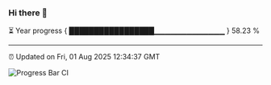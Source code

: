 ### Hi there 👋

⏳ Year progress { █████████████████▁▁▁▁▁▁▁▁▁▁▁▁▁ } 58.23 %

---

⏰ Updated on Fri, 01 Aug 2025 12:34:37 GMT

![Progress Bar CI](https://github.com/liununu/liununu/workflows/Progress%20Bar%20CI/badge.svg)

